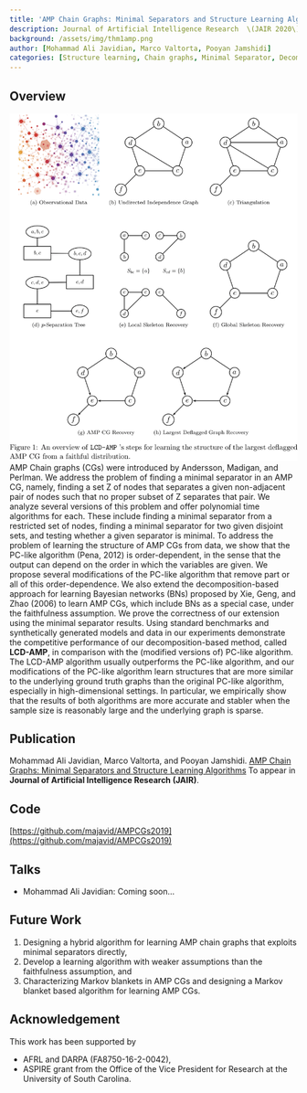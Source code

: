 ```yaml
---
title: 'AMP Chain Graphs: Minimal Separators and Structure Learning Algorithms'
description: Journal of Artificial Intelligence Research  \(JAIR 2020\) 
background: /assets/img/thm1amp.png
author: [Mohammad Ali Javidian, Marco Valtorta, Pooyan Jamshidi]
categories: [Structure learning, Chain graphs, Minimal Separator, Decomposition]
---
```


## Overview
![Alt text](https://raw.githubusercontent.com/majavid/structurelearning/master/assets/img/lcdampalg.png)
AMP Chain graphs (CGs) were introduced by Andersson, Madigan, and Perlman. We address the problem of finding a minimal separator in an AMP
CG, namely, finding a set Z of nodes that separates a given non-adjacent pair of nodes
such that no proper subset of Z separates that pair. We analyze several versions of this
problem and offer polynomial time algorithms for each. These include finding a minimal
separator from a restricted set of nodes, finding a minimal separator for two given disjoint
sets, and testing whether a given separator is minimal. To address the problem of learning
the structure of AMP CGs from data, we show that the PC-like algorithm (Pena, 2012) is
order-dependent, in the sense that the output can depend on the order in which the variables are given. We propose several modifications of the PC-like algorithm that remove
part or all of this order-dependence. We also extend the decomposition-based approach
for learning Bayesian networks (BNs) proposed by Xie, Geng, and Zhao (2006) to learn
AMP CGs, which include BNs as a special case, under the faithfulness assumption. We
prove the correctness of our extension using the minimal separator results. Using standard
benchmarks and synthetically generated models and data in our experiments demonstrate
the competitive performance of our decomposition-based method, called **LCD-AMP**, in comparison with the (modified versions of) PC-like algorithm. The LCD-AMP algorithm usually
outperforms the PC-like algorithm, and our modifications of the PC-like algorithm learn
structures that are more similar to the underlying ground truth graphs than the original
PC-like algorithm, especially in high-dimensional settings. In particular, we empirically
show that the results of both algorithms are more accurate and stabler when the sample
size is reasonably large and the underlying graph is sparse.
## Publication
Mohammad Ali Javidian, Marco Valtorta, and Pooyan Jamshidi. [AMP Chain Graphs: Minimal Separators and Structure Learning Algorithms](https://arxiv.org/abs/2002.10870) To appear in **Journal of Artificial Intelligence Research (JAIR)**.

## Code
[https://github.com/majavid/AMPCGs2019](https://github.com/majavid/AMPCGs2019)

## Talks
- Mohammad Ali Javidian: Coming soon...

## Future Work
1. Designing a hybrid algorithm for learning AMP chain graphs that exploits minimal separators directly,
2. Develop a learning algorithm with weaker assumptions than the faithfulness assumption, and
3. Characterizing Markov blankets in AMP CGs and designing a Markov blanket based algorithm for learning AMP CGs.

## Acknowledgement
This work has been supported by
- AFRL and DARPA \(FA8750\-16\-2\-0042\),
- ASPIRE grant from the Office of the Vice President for Research at the University of South Carolina.
